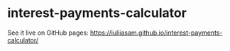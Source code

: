 # interest-payments-calculator

See it live on GitHub pages: https://iuliiasam.github.io/interest-payments-calculator/
